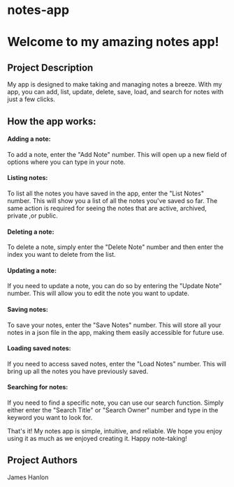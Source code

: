 # notes-app
# Welcome to my amazing notes app!

## Project Description
My app is designed to make taking and managing notes a breeze. With my app, you can add, list, update, delete, save, load, and search for notes with just a few clicks.

## How the app works:

#### Adding a note:

To add a note, enter the "Add Note" number.  This will open up a new field of options where you can type in your note.

#### Listing notes:

To list all the notes you have saved in the app, enter  the "List Notes" number. This will show you a list of all the notes you've saved so far. The same action is required for seeing the notes that are active, archived, private ,or public.

#### Deleting a note:

To delete a note, simply enter the "Delete Note" number and then enter the index you want to delete from the list.

#### Updating a note:

If you need to update a note, you can do so by entering the "Update Note" number. This will allow you to edit the note you want to update.

#### Saving notes:

To save your notes, enter the "Save Notes" number. This will store all your notes in a json file in the app, making them easily accessible for future use.

#### Loading saved notes:

If you need to access saved notes, enter the "Load Notes" number. This will bring up all the notes you have previously saved.

#### Searching for notes:

If you need to find a specific note, you can use our search function. Simply either enter the "Search Title" or "Search Owner" number and type in the keyword you want to look for.

That's it! My notes app is simple, intuitive, and reliable. We hope you enjoy using it as much as we enjoyed creating it. Happy note-taking!

## Project Authors
James Hanlon
